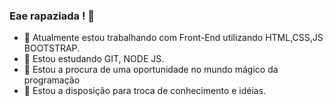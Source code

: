 ###  Eae rapaziada ! 👋

- 🔭 Atualmente estou trabalhando com Front-End utilizando HTML,CSS,JS BOOTSTRAP.
- 🌱 Estou estudando GIT, NODE JS.
- 👯 Estou a procura de uma oportunidade no mundo mágico da programação
- 💬 Estou a disposição para troca de conhecimento e idéias.


